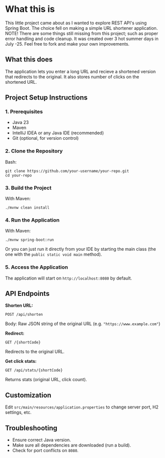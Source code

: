# What this is

This little project came about as I wanted to explore REST API's using Spring Boot. The choice fell on making a simple URL shortener application.
NOTE! There are some things still missing from this project; such as proper error handling and code cleanup.
It was created over 3 hot summer days in July -25. Feel free to fork and make your own improvements.

## What this does
The application lets you enter a long URL and recieve a shortened version that redirects to the original. It also stores number of clicks on the shortened URL.

## Project Setup Instructions

### 1. Prerequisites
* Java 23
* Maven
* IntelliJ IDEA or any Java IDE (recommended)
* Git (optional, for version control)

### 2. Clone the Repository
Bash:
```
git clone https://github.com/your-username/your-repo.git
cd your-repo
```

### 3. Build the Project
With Maven:
```
./mvnw clean install
```

### 4. Run the Application
With Maven:
```
./mvnw spring-boot:run
```
Or you can just run it directly from your IDE by starting the main class (the one with the ```public static void main``` method).

### 5. Access the Application
The application will start on ```http://localhost:8080``` by default.

## API Endpoints
**Shorten URL:**
```
POST /api/shorten
```
Body: Raw JSON string of the original URL (e.g. ```"https://www.example.com"```)

**Redirect:**
```
GET /{shortCode}
```
Redirects to the original URL.

**Get click stats:**
```
GET /api/stats/{shortCode}
```
Returns stats (original URL, click count).

## Customization
Edit ```src/main/resources/application.properties``` to change server port, H2 settings, etc.

## Troubleshooting
* Ensure correct Java version.
* Make sure all dependencies are downloaded (run a build).
* Check for port conflicts on ```8080```.

